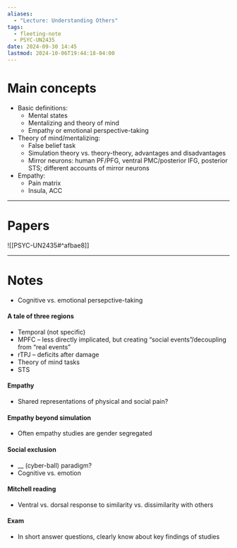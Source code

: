 ```yaml
---
aliases:
  - "Lecture: Understanding Others"
tags:
  - fleeting-note
  - PSYC-UN2435
date: 2024-09-30 14:45
lastmod: 2024-10-06T19:44:18-04:00
---
```

# Main concepts

- Basic definitions:
	- Mental states
	- Mentalizing and theory of mind
	- Empathy or emotional perspective-taking
- Theory of mind/mentalizing:
	- False belief task
	- Simulation theory vs. theory-theory, advantages and disadvantages
	- Mirror neurons: human PF/PFG, ventral PMC/posterior IFG, posterior STS; different accounts of mirror neurons
- Empathy:
	- Pain matrix
	- Insula, ACC

---
# Papers

![[PSYC-UN2435#^afbae8]]

---

# Notes

- Cognitive vs. emotional persepctive-taking

#### A tale of three regions
- Temporal (not specific)
- MPFC – less directly implicated, but creating “social events”/decoupling from “real events”
- rTPJ – deficits after damage
- Theory of mind tasks
- STS

#### Empathy

- Shared representations of physical and social pain?

#### Empathy beyond simulation
- Often empathy studies are gender segregated

#### Social exclusion

- __ (cyber-ball) paradigm?
- Cognitive vs. emotion

#### Mitchell reading

- Ventral vs. dorsal response to similarity vs. dissimilarity with others

#### Exam
- In short answer questions, clearly know about key findings of studies